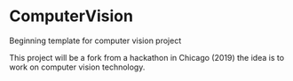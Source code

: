 # ComputerVision
Beginning template for computer vision project

This project will be a fork from a hackathon in Chicago (2019) the idea is to work on computer vision technology.
